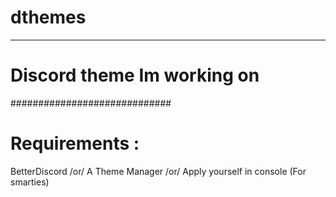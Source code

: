# dthemes
___________________________________
 # Discord theme Im working on
 #############################
 # Requirements :
 BetterDiscord /or/ A Theme Manager /or/ Apply yourself in console (For smarties)
